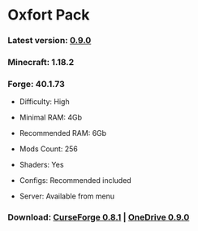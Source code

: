 # Oxfort Pack

### Latest version: [0.9.0](https://github.com/Proxwian/oxtopackmc/blob/main/CHANGELOG.md)
### Minecraft: 1.18.2
### Forge: 40.1.73

* Difficulty: High

* Minimal RAM: 4Gb

* Recommended RAM: 6Gb

* Mods Count: 256

* Shaders: Yes

* Configs: Recommended included

* Server: Available from menu

### Download: [CurseForge 0.8.1](https://www.curseforge.com/minecraft/modpacks/oxfortpack/files/3940504) | [OneDrive 0.9.0](https://goo.by/OxfortPack_Zip)
